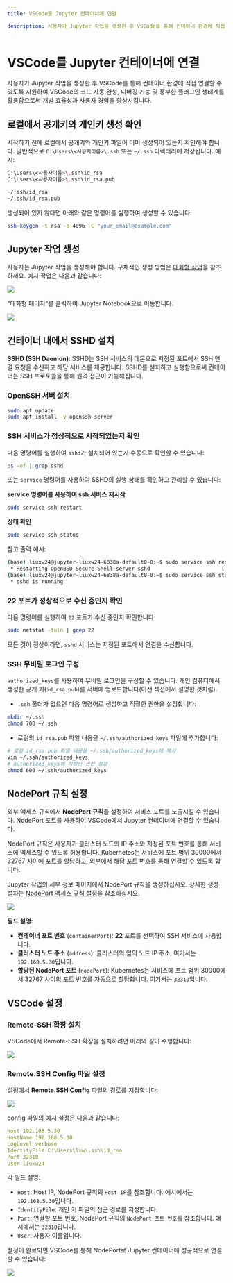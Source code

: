 ```yaml
---
title: VSCode를 Jupyter 컨테이너에 연결

description: 사용자가 Jupyter 작업을 생성한 후 VSCode를 통해 컨테이너 환경에 직접 연결할 수 있도록 지원하여 VSCode의 코드 자동 완성, 디버깅 기능 및 풍부한 플러그인 생태계를 활용함으로써 개발 효율성과 사용자 경험을 향상시킵니다.
---
```


# VSCode를 Jupyter 컨테이너에 연결

사용자가 Jupyter 작업을 생성한 후 VSCode를 통해 컨테이너 환경에 직접 연결할 수 있도록 지원하여 VSCode의 코드 자동 완성, 디버깅 기능 및 풍부한 플러그인 생태계를 활용함으로써 개발 효율성과 사용자 경험을 향상시킵니다.

## 로컬에서 공개키와 개인키 생성 확인

시작하기 전에 로컬에서 공개키와 개인키 파일이 이미 생성되어 있는지 확인해야 합니다. 일반적으로 `C:\Users\<사용자이름>\.ssh` 또는 `~/.ssh` 디렉터리에 저장됩니다. 예시:

```bash
C:\Users\<사용자이름>\.ssh\id_rsa
C:\Users\<사용자이름>\.ssh\id_rsa.pub

~/.ssh/id_rsa
~/.ssh/id_rsa.pub
```

생성되어 있지 않다면 아래와 같은 명령어를 실행하여 생성할 수 있습니다:

```bash
ssh-keygen -t rsa -b 4096 -C "your_email@example.com"
```

## Jupyter 작업 생성

사용자는 Jupyter 작업을 생성해야 합니다. 구체적인 생성 방법은 [대화형 작업](../quick-start/interactive.md)을 참조하세요. 예시 작업은 다음과 같습니다:

![](./img/vscode-ssh/job.webp)

"대화형 페이지"를 클릭하여 Jupyter Notebook으로 이동합니다.

![](./img/vscode-ssh/jupyter.webp)

## 컨테이너 내에서 SSHD 설치

**SSHD (SSH Daemon)**: SSHD는 SSH 서비스의 데몬으로 지정된 포트에서 SSH 연결 요청을 수신하고 해당 서비스를 제공합니다. SSHD를 설치하고 실행함으로써 컨테이너는 SSH 프로토콜을 통해 원격 접근이 가능해집니다.

### **OpenSSH 서버 설치**

```bash
sudo apt update
sudo apt install -y openssh-server
```

### SSH 서비스가 정상적으로 시작되었는지 확인

다음 명령어를 실행하여 `sshd`가 설치되어 있는지 수동으로 확인할 수 있습니다:

```bash
ps -ef | grep sshd
```

또는 `service` 명령어를 사용하여 SSHD의 실행 상태를 확인하고 관리할 수 있습니다:

**service 명령어를 사용하여 ssh 서비스 재시작**

```bash
sudo service ssh restart
```

**상태 확인**

```bash
sudo service ssh status
```

참고 출력 예시:

```bash
(base) liuxw24@jupyter-liuxw24-6838a-default0-0:~$ sudo service ssh restart
 * Restarting OpenBSD Secure Shell server sshd                       [ OK ]
(base) liuxw24@jupyter-liuxw24-6838a-default0-0:~$ sudo service ssh status
 * sshd is running
```

### 22 포트가 정상적으로 수신 중인지 확인

다음 명령어를 실행하여 `22` 포트가 수신 중인지 확인합니다:

```bash
sudo netstat -tuln | grep 22
```

모든 것이 정상이라면, `sshd` 서비스는 지정된 포트에서 연결을 수신합니다.

### SSH 무비밀 로그인 구성

`authorized_keys`를 사용하여 무비밀 로그인을 구성할 수 있습니다. 개인 컴퓨터에서 생성한 공개 키(`id_rsa.pub`)를 서버에 업로드합니다(이전 섹션에서 설명한 것처럼).

- `.ssh` 폴더가 없으면 다음 명령어로 생성하고 적절한 권한을 설정합니다:

```bash
mkdir ~/.ssh
chmod 700 ~/.ssh
```

- 로컬의 `id_rsa.pub` 파일 내용을 `~/.ssh/authorized_keys` 파일에 추가합니다:

```bash
# 로컬 id_rsa.pub 파일 내용을 ~/.ssh/authorized_keys에 복사
vim ~/.ssh/authorized_keys
# authorized_keys에 적절한 권한 설정
chmod 600 ~/.ssh/authorized_keys
```

## NodePort 규칙 설정

외부 액세스 규칙에서 **NodePort 규칙**을 설정하여 서비스 포트를 노출시킬 수 있습니다. NodePort 포트를 사용하여 VSCode에서 Jupyter 컨테이너에 연결할 수 있습니다.

NodePort 규칙은 사용자가 클러스터 노드의 IP 주소와 지정된 포트 번호를 통해 서비스에 액세스할 수 있도록 허용합니다. Kubernetes는 서비스에 포트 범위 30000에서 32767 사이에 포트를 할당하고, 외부에서 해당 포트 번호를 통해 연결할 수 있도록 합니다.

Jupyter 작업의 세부 정보 페이지에서 NodePort 규칙을 생성하십시오. 상세한 생성 절차는 [NodePort 액세스 규칙 설정](../toolbox/external-access/nodeport-rule.md)을 참조하십시오.

![](./img/vscode-ssh/nodeport.webp)

**필드 설명**:

- **컨테이너 포트 번호** (`containerPort`): **22** 포트를 선택하여 SSH 서비스에 사용합니다.
- **클러스터 노드 주소** (`address`): 클러스터의 임의 노드 IP 주소, 여기서는 `192.168.5.30`입니다.
- **할당된 NodePort 포트** (`nodePort`): Kubernetes는 서비스에 포트 범위 30000에서 32767 사이의 포트 번호를 자동으로 할당합니다. 여기서는 `32310`입니다.

## VSCode 설정

### Remote-SSH 확장 설치

VSCode에서 Remote-SSH 확장을 설치하려면 아래와 같이 수행합니다:

![](./img/vscode-ssh/remote-ssh.webp)

### **Remote.SSH Config** 파일 설정

설정에서 **Remote.SSH Config** 파일의 경로를 지정합니다:

![](./img/vscode-ssh/setting.webp)

config 파일의 예시 설정은 다음과 같습니다:

```yaml
Host 192.168.5.30
HostName 192.168.5.30
LogLevel verbose
IdentityFile C:\Users\lxw\.ssh\id_rsa
Port 32310
User liuxw24
```

각 필드 설명:

- `Host`: Host IP, NodePort 규칙의 `Host IP`를 참조합니다. 예시에서는 `192.168.5.30`입니다.
- `IdentityFile`: 개인 키 파일의 접근 경로를 지정합니다.
- `Port`: 연결할 포트 번호, NodePort 규칙의 `NodePort 포트 번호`를 참조합니다. 예시에서는 `32310`입니다.
- `User`: 사용자 이름입니다.

설정이 완료되면 VSCode를 통해 NodePort로 Jupyter 컨테이너에 성공적으로 연결할 수 있습니다:

![](./img/vscode-ssh/connected.webp)